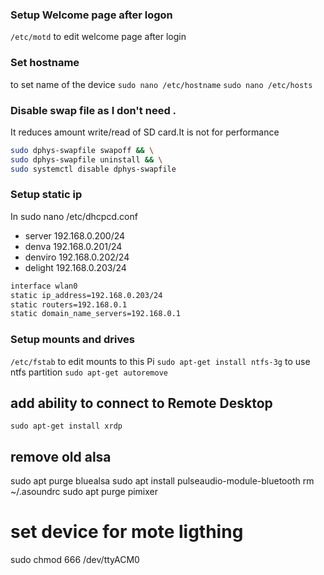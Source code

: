 ### Setup Welcome page after logon

`/etc/motd` to edit welcome page after login

### Set hostname

to set name of the device
```sudo nano /etc/hostname```
```sudo nano /etc/hosts```

### Disable swap file as I don't need .

It reduces amount write/read of SD card.It is not for performance

```bash
sudo dphys-swapfile swapoff && \
sudo dphys-swapfile uninstall && \
sudo systemctl disable dphys-swapfile
```

### Setup static ip

In sudo nano /etc/dhcpcd.conf

* server 192.168.0.200/24
* denva 192.168.0.201/24
* denviro 192.168.0.202/24
* delight 192.168.0.203/24

```bash
interface wlan0
static ip_address=192.168.0.203/24
static routers=192.168.0.1
static domain_name_servers=192.168.0.1
```

### Setup mounts and drives

`/etc/fstab` to edit mounts to this Pi
`sudo apt-get install ntfs-3g` to use ntfs partition
`sudo apt-get autoremove`

## add ability to connect to Remote Desktop

`sudo apt-get install xrdp`

## remove old alsa

sudo apt purge bluealsa sudo apt install pulseaudio-module-bluetooth rm ~/.asoundrc sudo apt purge pimixer


# set device for mote ligthing
sudo chmod 666 /dev/ttyACM0  